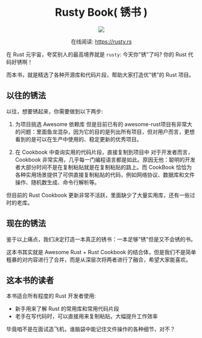 <h1 align="center">Rusty Book( 锈书 )</h1>

<div align="center">
    <img src="https://github.com/studyrs/rusty-book/blob/main/assets/banner.gif?raw=true" />
</div>
   
<div align="center">

    
在线阅读: https://rusty.rs
</div>

在 Rust 元宇宙，夸奖别人的最高境界就是 `rusty`: 今天你"锈"了吗? 你的 Rust 代码好锈啊！

而本书，就是精选了各种开源库和代码片段，帮助大家打造优"锈"的 Rust 项目。

## 以往的锈法
以往，想要锈起来，你需要做到以下两步:

1. 为项目挑选 Awesome 依赖库
但是目前已有的 awesome-rust项目有非常大的问题：里面鱼龙混杂，因为它的目的是列出所有项目，但对用户而言，更想看到的是可以在生产中使用的、稳定更新的优秀项目。

2. 在 Cookbook 中查询实用的代码片段，直接复制到项目中
对于开发者而言，Cookbook 非常实用，几乎每一门编程语言都是如此。原因无他：聪明的开发者大部分时间不是在复制粘贴就是在复制粘贴的路上。而 CookBook 恰恰为各种实用场景提供了可供直接复制粘贴的代码，例如网络协议、数据库和文件操作、随机数生成、命令行解析等。

但目前的 Rust Cookbook 更新非常不活跃，里面缺少了大量实用库，还有一些过时的老库。

## 现在的锈法
鉴于以上痛点，我们决定打造一本真正的锈书：一本足够"锈"但是又不会锈的书。

这本书其实就是 Awesome Rust  + Rust Cookbook 的结合体，但是我们不是简单粗暴的对内容进行了合并，而是从深层次将两者进行了融合，希望大家能喜欢。

## 这本书的读者
本书适合所有程度的 Rust 开发者使用:

- 新手用来了解 Rust 的常用库和常用代码片段
- 老手在写代码时，可以直接用来复制粘贴，大幅提升工作效率

毕竟咱不是在面试造飞机，谁脑袋中能记住文件操作的各种细节，对不？




